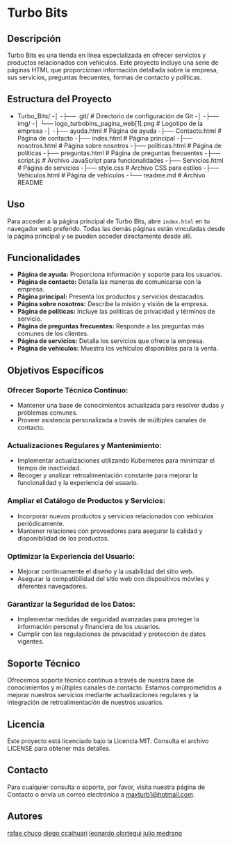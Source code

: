 # Turbo Bits

## Descripción
Turbo Bits es una tienda en línea especializada en ofrecer servicios y productos relacionados con vehículos. Este proyecto incluye una serie de páginas HTML que proporcionan información detallada sobre la empresa, sus servicios, preguntas frecuentes, formas de contacto y políticas.

## Estructura del Proyecto

- Turbo_Bits/
 -│
 -├── .git/                        # Directorio de configuración de Git
 -│
 -├── img/
 -│   └── logo_turbobins_pagina_web[1].png    # Logotipo de la empresa
 -│
 -├── ayuda.html                   # Página de ayuda
 -├── Contacto.html                # Página de contacto
 -├── index.html                   # Página principal
 -├── nosotros.html                # Página sobre nosotros
 -├── politicas.html               # Página de políticas
 -├── preguntas.html               # Página de preguntas frecuentes
 -├── script.js                    # Archivo JavaScript para funcionalidades
 -├── Servicios.html               # Página de servicios
 -├── style.css                    # Archivo CSS para estilos
 -├── Vehiculos.html               # Página de vehículos
 -└── readme.md                    # Archivo README

## Uso

Para acceder a la página principal de Turbo Bits, abre `index.html` en tu navegador web preferido. Todas las demás páginas están vinculadas desde la página principal y se pueden acceder directamente desde allí.

## Funcionalidades

- **Página de ayuda:** Proporciona información y soporte para los usuarios.
- **Página de contacto:** Detalla las maneras de comunicarse con la empresa.
- **Página principal:** Presenta los productos y servicios destacados.
- **Página sobre nosotros:** Describe la misión y visión de la empresa.
- **Página de políticas:** Incluye las políticas de privacidad y términos de servicio.
- **Página de preguntas frecuentes:** Responde a las preguntas más comunes de los clientes.
- **Página de servicios:** Detalla los servicios que ofrece la empresa.
- **Página de vehículos:** Muestra los vehículos disponibles para la venta.

## Objetivos Específicos

### Ofrecer Soporte Técnico Continuo:

- Mantener una base de conocimientos actualizada para resolver dudas y problemas comunes.
- Proveer asistencia personalizada a través de múltiples canales de contacto.

### Actualizaciones Regulares y Mantenimiento:

- Implementar actualizaciones utilizando Kubernetes para minimizar el tiempo de inactividad.
- Recoger y analizar retroalimentación constante para mejorar la funcionalidad y la experiencia del usuario.

### Ampliar el Catálogo de Productos y Servicios:

- Incorporar nuevos productos y servicios relacionados con vehículos periódicamente.
- Mantener relaciones con proveedores para asegurar la calidad y disponibilidad de los productos.

### Optimizar la Experiencia del Usuario:

- Mejorar continuamente el diseño y la usabilidad del sitio web.
- Asegurar la compatibilidad del sitio web con dispositivos móviles y diferentes navegadores.

### Garantizar la Seguridad de los Datos:

- Implementar medidas de seguridad avanzadas para proteger la información personal y financiera de los usuarios.
- Cumplir con las regulaciones de privacidad y protección de datos vigentes.

## Soporte Técnico

Ofrecemos soporte técnico continuo a través de nuestra base de conocimientos y múltiples canales de contacto. Estamos comprometidos a mejorar nuestros servicios mediante actualizaciones regulares y la integración de retroalimentación de nuestros usuarios.
##  Licencia
Este proyecto está licenciado bajo la Licencia MIT. Consulta el archivo LICENSE para obtener más detalles.

## Contacto
Para cualquier consulta o soporte, por favor, visita nuestra página de Contacto o envía un correo electrónico a maxturb1@hotmail.com.
## Autores
[rafae chuco](https://github.com/rafaelchuco)
[diego ccaihuari](https://github.com/DalexisHub)
[leonardo olortegui](https://github.com/LeonardoOPadi)
[julio medrano](https://github.com/Julio537-lab)

